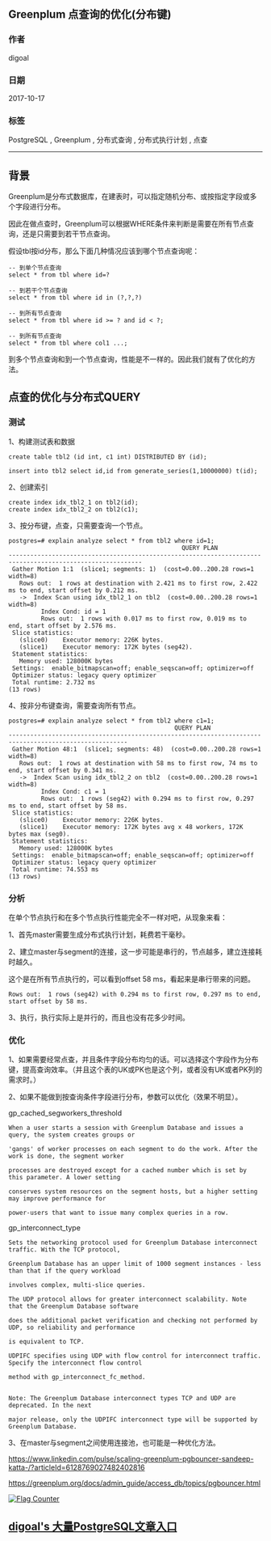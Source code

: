 ## Greenplum 点查询的优化(分布键)  
                         
### 作者        
digoal        
        
### 日期         
2017-10-17       
          
### 标签        
PostgreSQL , Greenplum , 分布式查询 , 分布式执行计划 , 点查    
                    
----                    
                     
## 背景     
Greenplum是分布式数据库，在建表时，可以指定随机分布、或按指定字段或多个字段进行分布。  
  
因此在做点查时，Greenplum可以根据WHERE条件来判断是需要在所有节点查询，还是只需要到若干节点查询。  
  
假设tbl按id分布，那么下面几种情况应该到哪个节点查询呢：  
  
```  
-- 到单个节点查询  
select * from tbl where id=?  
  
-- 到若干个节点查询  
select * from tbl where id in (?,?,?)  
  
-- 到所有节点查询  
select * from tbl where id >= ? and id < ?;  
  
-- 到所有节点查询  
select * from tbl where col1 ...;  
```  
  
到多个节点查询和到一个节点查询，性能是不一样的。因此我们就有了优化的方法。  
  
## 点查的优化与分布式QUERY  
  
### 测试  
  
1、构建测试表和数据  
  
```  
create table tbl2 (id int, c1 int) DISTRIBUTED BY (id);  
  
insert into tbl2 select id,id from generate_series(1,10000000) t(id);  
```  
  
2、创建索引  
  
```  
create index idx_tbl2_1 on tbl2(id);  
create index idx_tbl2_2 on tbl2(c1);  
```  
  
3、按分布键，点查，只需要查询一个节点。  
  
```  
postgres=# explain analyze select * from tbl2 where id=1;  
                                                QUERY PLAN                                                   
-----------------------------------------------------------------------------------------------------------  
 Gather Motion 1:1  (slice1; segments: 1)  (cost=0.00..200.28 rows=1 width=8)  
   Rows out:  1 rows at destination with 2.421 ms to first row, 2.422 ms to end, start offset by 0.212 ms.  
   ->  Index Scan using idx_tbl2_1 on tbl2  (cost=0.00..200.28 rows=1 width=8)  
         Index Cond: id = 1  
         Rows out:  1 rows with 0.017 ms to first row, 0.019 ms to end, start offset by 2.576 ms.  
 Slice statistics:  
   (slice0)    Executor memory: 226K bytes.  
   (slice1)    Executor memory: 172K bytes (seg42).  
 Statement statistics:  
   Memory used: 128000K bytes  
 Settings:  enable_bitmapscan=off; enable_seqscan=off; optimizer=off  
 Optimizer status: legacy query optimizer  
 Total runtime: 2.732 ms  
(13 rows)  
```  
  
4、按非分布键查询，需要查询所有节点。  
  
```  
postgres=# explain analyze select * from tbl2 where c1=1;  
                                              QUERY PLAN                                                 
-------------------------------------------------------------------------------------------------------  
 Gather Motion 48:1  (slice1; segments: 48)  (cost=0.00..200.28 rows=1 width=8)  
   Rows out:  1 rows at destination with 58 ms to first row, 74 ms to end, start offset by 0.341 ms.  
   ->  Index Scan using idx_tbl2_2 on tbl2  (cost=0.00..200.28 rows=1 width=8)  
         Index Cond: c1 = 1  
         Rows out:  1 rows (seg42) with 0.294 ms to first row, 0.297 ms to end, start offset by 58 ms.  
 Slice statistics:  
   (slice0)    Executor memory: 226K bytes.  
   (slice1)    Executor memory: 172K bytes avg x 48 workers, 172K bytes max (seg0).  
 Statement statistics:  
   Memory used: 128000K bytes  
 Settings:  enable_bitmapscan=off; enable_seqscan=off; optimizer=off  
 Optimizer status: legacy query optimizer  
 Total runtime: 74.553 ms  
(13 rows)  
```  
  
### 分析  
在单个节点执行和在多个节点执行性能完全不一样对吧，从现象来看：  
  
1、首先master需要生成分布式执行计划，耗费若干毫秒。  
  
2、建立master与segment的连接，这一步可能是串行的，节点越多，建立连接耗时越久。  
  
这个是在所有节点执行的，可以看到offset 58 ms，看起来是串行带来的问题。  
  
```  
Rows out:  1 rows (seg42) with 0.294 ms to first row, 0.297 ms to end, start offset by 58 ms.  
```  
  
3、执行，执行实际上是并行的，而且也没有花多少时间。  
  
### 优化  
1、如果需要经常点查，并且条件字段分布均匀的话。可以选择这个字段作为分布键，提高查询效率。（并且这个表的UK或PK也是这个列，或者没有UK或者PK列的需求时。）  
  
2、如果不能做到按查询条件字段进行分布，参数可以优化（效果不明显）。  
  
gp_cached_segworkers_threshold  
  
```  
When a user starts a session with Greenplum Database and issues a query, the system creates groups or  
  
'gangs' of worker processes on each segment to do the work. After the work is done, the segment worker  
  
processes are destroyed except for a cached number which is set by this parameter. A lower setting  
  
conserves system resources on the segment hosts, but a higher setting may improve performance for  
  
power-users that want to issue many complex queries in a row.  
```  
  
gp_interconnect_type  
  
```  
Sets the networking protocol used for Greenplum Database interconnect traffic. With the TCP protocol,  
  
Greenplum Database has an upper limit of 1000 segment instances - less than that if the query workload  
  
involves complex, multi-slice queries.  
  
The UDP protocol allows for greater interconnect scalability. Note that the Greenplum Database software  
  
does the additional packet verification and checking not performed by UDP, so reliability and performance  
  
is equivalent to TCP.  
  
UDPIFC specifies using UDP with flow control for interconnect traffic. Specify the interconnect flow control  
  
method with gp_interconnect_fc_method.  
  
  
Note: The Greenplum Database interconnect types TCP and UDP are deprecated. In the next  
  
major release, only the UDPIFC interconnect type will be supported by Greenplum Database.  
```  
  
3、在master与segment之间使用连接池，也可能是一种优化方法。   
  
https://www.linkedin.com/pulse/scaling-greenplum-pgbouncer-sandeep-katta-/?articleId=6128769027482402816  
  
https://greenplum.org/docs/admin_guide/access_db/topics/pgbouncer.html   
  
<a rel="nofollow" href="http://info.flagcounter.com/h9V1"  ><img src="http://s03.flagcounter.com/count/h9V1/bg_FFFFFF/txt_000000/border_CCCCCC/columns_2/maxflags_12/viewers_0/labels_0/pageviews_0/flags_0/"  alt="Flag Counter"  border="0"  ></a>  
  
  
  
  
  
  
## [digoal's 大量PostgreSQL文章入口](https://github.com/digoal/blog/blob/master/README.md "22709685feb7cab07d30f30387f0a9ae")
  
